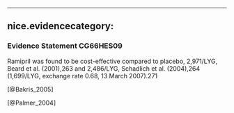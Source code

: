 
---
nice.evidencecategory: 
---

### Evidence Statement CG66HES09
Ramipril was found to be cost-effective compared to placebo, 2,971/LYG, Beard et al. (2001),263
and 2,486/LYG, Schadlich et al. (2004),264 (1,699/LYG, exchange rate 0.68, 13 March 2007).271

[@Bakris_2005]

[@Palmer_2004]

